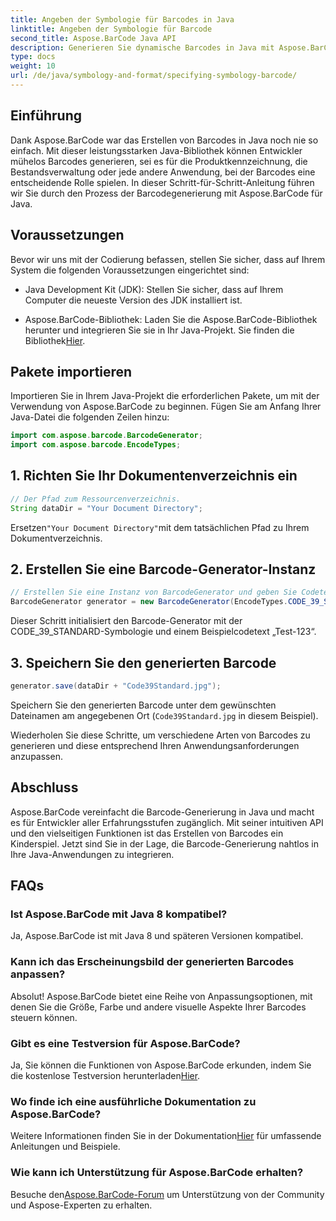 ```yaml
---
title: Angeben der Symbologie für Barcodes in Java
linktitle: Angeben der Symbologie für Barcode
second_title: Aspose.BarCode Java API
description: Generieren Sie dynamische Barcodes in Java mit Aspose.BarCode. Einfache Integration, vielseitige Anpassung und robuste Funktionen für alle Ihre Barcode-Anforderungen.
type: docs
weight: 10
url: /de/java/symbology-and-format/specifying-symbology-barcode/
---
```


## Einführung

Dank Aspose.BarCode war das Erstellen von Barcodes in Java noch nie so einfach. Mit dieser leistungsstarken Java-Bibliothek können Entwickler mühelos Barcodes generieren, sei es für die Produktkennzeichnung, die Bestandsverwaltung oder jede andere Anwendung, bei der Barcodes eine entscheidende Rolle spielen. In dieser Schritt-für-Schritt-Anleitung führen wir Sie durch den Prozess der Barcodegenerierung mit Aspose.BarCode für Java.

## Voraussetzungen

Bevor wir uns mit der Codierung befassen, stellen Sie sicher, dass auf Ihrem System die folgenden Voraussetzungen eingerichtet sind:

- Java Development Kit (JDK): Stellen Sie sicher, dass auf Ihrem Computer die neueste Version des JDK installiert ist.

-  Aspose.BarCode-Bibliothek: Laden Sie die Aspose.BarCode-Bibliothek herunter und integrieren Sie sie in Ihr Java-Projekt. Sie finden die Bibliothek[Hier](https://releases.aspose.com/barcode/java/).

## Pakete importieren

Importieren Sie in Ihrem Java-Projekt die erforderlichen Pakete, um mit der Verwendung von Aspose.BarCode zu beginnen. Fügen Sie am Anfang Ihrer Java-Datei die folgenden Zeilen hinzu:

```java
import com.aspose.barcode.BarcodeGenerator;
import com.aspose.barcode.EncodeTypes;
```

## 1. Richten Sie Ihr Dokumentenverzeichnis ein

```java
// Der Pfad zum Ressourcenverzeichnis.
String dataDir = "Your Document Directory";
```

 Ersetzen`"Your Document Directory"`mit dem tatsächlichen Pfad zu Ihrem Dokumentverzeichnis.

## 2. Erstellen Sie eine Barcode-Generator-Instanz

```java
// Erstellen Sie eine Instanz von BarcodeGenerator und geben Sie Codetext und Symbologie im Konstruktor an
BarcodeGenerator generator = new BarcodeGenerator(EncodeTypes.CODE_39_STANDARD, "Test-123");
```

Dieser Schritt initialisiert den Barcode-Generator mit der CODE_39_STANDARD-Symbologie und einem Beispielcodetext „Test-123“.

## 3. Speichern Sie den generierten Barcode

```java
generator.save(dataDir + "Code39Standard.jpg");
```

Speichern Sie den generierten Barcode unter dem gewünschten Dateinamen am angegebenen Ort (`Code39Standard.jpg` in diesem Beispiel).

Wiederholen Sie diese Schritte, um verschiedene Arten von Barcodes zu generieren und diese entsprechend Ihren Anwendungsanforderungen anzupassen.

## Abschluss

Aspose.BarCode vereinfacht die Barcode-Generierung in Java und macht es für Entwickler aller Erfahrungsstufen zugänglich. Mit seiner intuitiven API und den vielseitigen Funktionen ist das Erstellen von Barcodes ein Kinderspiel. Jetzt sind Sie in der Lage, die Barcode-Generierung nahtlos in Ihre Java-Anwendungen zu integrieren.

## FAQs

### Ist Aspose.BarCode mit Java 8 kompatibel?
Ja, Aspose.BarCode ist mit Java 8 und späteren Versionen kompatibel.

### Kann ich das Erscheinungsbild der generierten Barcodes anpassen?
Absolut! Aspose.BarCode bietet eine Reihe von Anpassungsoptionen, mit denen Sie die Größe, Farbe und andere visuelle Aspekte Ihrer Barcodes steuern können.

### Gibt es eine Testversion für Aspose.BarCode?
 Ja, Sie können die Funktionen von Aspose.BarCode erkunden, indem Sie die kostenlose Testversion herunterladen[Hier](https://releases.aspose.com/).

### Wo finde ich eine ausführliche Dokumentation zu Aspose.BarCode?
 Weitere Informationen finden Sie in der Dokumentation[Hier](https://reference.aspose.com/barcode/java/) für umfassende Anleitungen und Beispiele.

### Wie kann ich Unterstützung für Aspose.BarCode erhalten?
 Besuche den[Aspose.BarCode-Forum](https://forum.aspose.com/c/barcode/13) um Unterstützung von der Community und Aspose-Experten zu erhalten.
